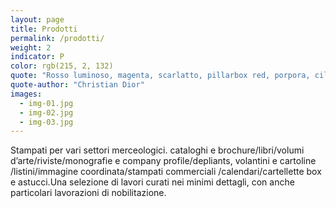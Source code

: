 ```yaml
---
layout: page
title: Prodotti
permalink: /prodotti/
weight: 2
indicator: P
color: rgb(215, 2, 132)
quote: "Rosso luminoso, magenta, scarlatto, pillarbox red, porpora, ciliegio, vinaccia... c’è sicuramente un rosso per tutti."
quote-author: "Christian Dior"
images:
  - img-01.jpg
  - img-02.jpg
  - img-03.jpg
---
```


Stampati per vari settori merceologici. cataloghi e brochure/libri/volumi d’arte/riviste/monografie e company profile/depliants, volantini e cartoline /listini/immagine coordinata/stampati commerciali /calendari/cartellette box e astucci.Una selezione di lavori curati nei minimi dettagli, con anche particolari lavorazioni di nobilitazione.
